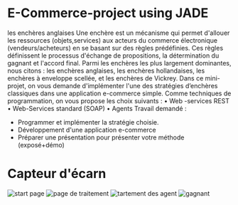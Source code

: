 # E-Commerce-project using JADE 
les enchères anglaises 
Une enchère est un mécanisme qui permet d'allouer les ressources (objets,services) aux acteurs du
commerce électronique (vendeurs/acheteurs) en se basant sur des règles prédéfinies. Ces règles
définissent le processus d'échange de propositions, la détermination du gagnant et l'accord final.
Parmi les enchères les plus largement dominantes, nous citons : les enchères anglaises, les enchères
hollandaises, les enchères à enveloppe scellée, et les enchères de Vickrey.
Dans ce mini-projet, on vous demande d'implémenter l'une des stratégies d’enchères classiques dans
une application e-commerce simple.
Comme techniques de programmation, on vous propose les choix suivants :
• Web -services REST
• Web-Services standard (SOAP)
• Agents
Travail demandé :
- Programmer et implémenter la stratégie choisie.
- Développement d'une application e-commerce
- Préparer une présentation pour présenter votre méthode (exposé+démo)
# Capteur d'écarn
![start page](https://user-images.githubusercontent.com/82515052/175788829-a2fabf95-6fd7-4b4b-abea-cfbac5a36cff.JPG)
![page de traitement](https://user-images.githubusercontent.com/82515052/175788836-24251e44-26d3-416a-9460-b52561fadf5d.JPG)
![tartement des agent](https://user-images.githubusercontent.com/82515052/175788837-525eee64-b933-4da6-b6de-3e05ecf45e46.JPG)
![gagnant](https://user-images.githubusercontent.com/82515052/175788843-45f57f8f-5653-42d0-ada6-59fbb3f11142.JPG)
